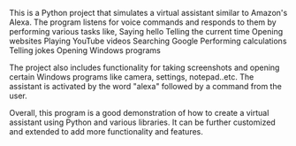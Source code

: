 This is a Python project that simulates a virtual assistant similar to Amazon's Alexa. The program listens for voice commands and responds to them 
by performing various tasks like,
Saying hello
Telling the current time
Opening websites
Playing YouTube videos
Searching Google
Performing calculations
Telling jokes
Opening Windows programs

The project also includes functionality for taking screenshots and opening certain Windows programs like camera, settings, notepad..etc. 
The assistant is activated by the word "alexa" followed by a command from the user.

Overall, this program is a good demonstration of how to create a virtual assistant using Python and various libraries. It can be further customized 
and extended to add more functionality and features.
